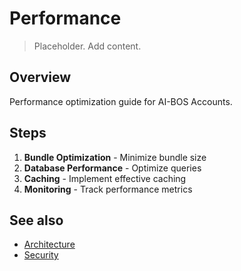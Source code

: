 # Performance

> Placeholder. Add content.

## Overview

Performance optimization guide for AI-BOS Accounts.

## Steps

1. **Bundle Optimization** - Minimize bundle size
2. **Database Performance** - Optimize queries
3. **Caching** - Implement effective caching
4. **Monitoring** - Track performance metrics

## See also

- [Architecture](./architecture)
- [Security](./security)
